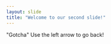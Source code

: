 ```yaml
---
layout: slide
title: "Welcome to our second slide!"
---
```

"Gotcha"
Use the left arrow to go back!
